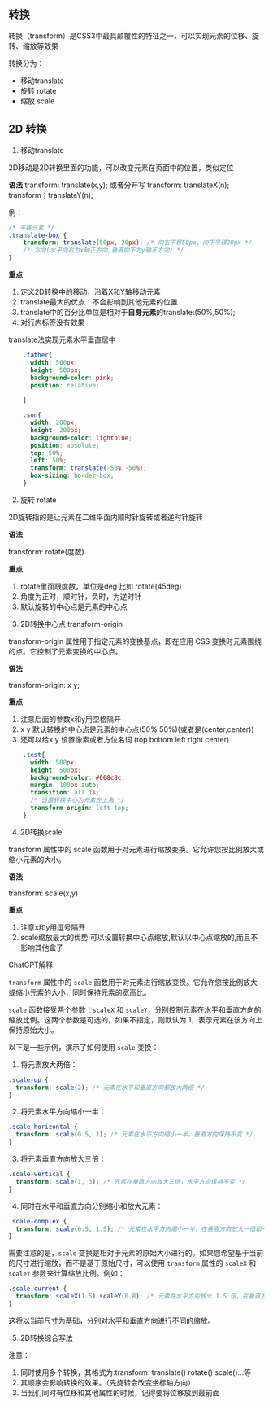 ## 转换

转换（transform）是CSS3中最具颠覆性的特征之一，可以实现元素的位移、旋转、缩放等效果

转换分为：

- 移动translate
- 旋转 rotate
- 缩放 scale

## 2D 转换

1. 移动translate

2D移动是2D转换里面的功能，可以改变元素在页面中的位置，类似定位

**语法**
transform: translate(x,y); 或者分开写
transform: translateX(n);
transform；translateY(n);

例：

```css
/* 平移元素 */
.translate-box {
    transform: translate(50px, 20px); /* 向右平移50px，向下平移20px */    
    /* 方向(水平向右为x轴正方向,垂直向下为y轴正方向) */
}
```

**重点**

1) 定义2D转换中的移动，沿着X和Y轴移动元素
2) translate最大的优点：不会影响到其他元素的位置
3) translate中的百分比单位是相对于**自身元素**的translate:(50%,50%);
4) 对行内标签没有效果

translate法实现元素水平垂直居中

```css
    .father{
      width: 500px;
      height: 500px;
      background-color: pink;
      position: relative;
      
    }

    .son{
      width: 200px;
      height: 200px;
      background-color: lightblue;
      position: absolute;
      top: 50%;
      left: 50%;
      transform: translate(-50%,-50%);
      box-sizing: border-box;
    }
```

2. 旋转 rotate

2D旋转指的是让元素在二维平面内顺时针旋转或者逆时针旋转

**语法**

transform: rotate(度数)

**重点**

1) rotate里面跟度数，单位是deg 比如 rotate(45deg)
2) 角度为正时，顺时针，负时，为逆时针
3) 默认旋转的中心点是元素的中心点

3. 2D转换中心点  transform-origin
  
transform-origin 属性用于指定元素的变换基点，即在应用 CSS 变换时元素围绕的点。它控制了元素变换的中心点。

**语法**

transform-origin: x y;

**重点**

1) 注意后面的参数x和y用空格隔开
2) x y 默认转换的中心点是元素的中心点(50% 50%)(或者是(center,center))
3) 还可以给x y 设置像素或者方位名词 (top bottom left right center)

```css
    .test{
      width: 500px;
      height: 500px;
      background-color: #008c8c;
      margin: 100px auto;
      transition: all 1s;
      /* 设置转换中心为元素左上角 */
      transform-origin: left top;
    }

```

4. 2D转换scale

transform 属性中的 scale 函数用于对元素进行缩放变换。它允许您按比例放大或缩小元素的大小。

**语法**

transform: scale(x,y)

**重点**

1) 注意x和y用逗号隔开
2) scale缩放最大的优势:可以设置转换中心点缩放,默认以中心点缩放的,而且不影响其他盒子

ChatGPT解释:

`transform` 属性中的 `scale` 函数用于对元素进行缩放变换。它允许您按比例放大或缩小元素的大小，同时保持元素的宽高比。

`scale` 函数接受两个参数：`scaleX` 和 `scaleY`，分别控制元素在水平和垂直方向的缩放比例。这两个参数是可选的，如果不指定，则默认为 1，表示元素在该方向上保持原始大小。

以下是一些示例，演示了如何使用 `scale` 变换：

1. 将元素放大两倍：

```css
.scale-up {
  transform: scale(2); /* 元素在水平和垂直方向都放大两倍 */
}
```

2. 将元素水平方向缩小一半：

```css
.scale-horizontal {
  transform: scale(0.5, 1); /* 元素在水平方向缩小一半，垂直方向保持不变 */
}
```

3. 将元素垂直方向放大三倍：

```css
.scale-vertical {
  transform: scale(1, 3); /* 元素在垂直方向放大三倍，水平方向保持不变 */
}
```

4. 同时在水平和垂直方向分别缩小和放大元素：

```css
.scale-complex {
  transform: scale(0.5, 1.5); /* 元素在水平方向缩小一半，在垂直方向放大一倍和一半 */
}
```

需要注意的是，`scale` 变换是相对于元素的原始大小进行的。如果您希望基于当前的尺寸进行缩放，而不是基于原始尺寸，可以使用 `transform` 属性的 `scaleX` 和 `scaleY` 参数来计算缩放比例。例如：

```css
.scale-current {
  transform: scaleX(1.5) scaleY(0.8); /* 元素在水平方向放大 1.5 倍，在垂直方向缩小 0.8 倍 */
}
```

这将以当前尺寸为基础，分别对水平和垂直方向进行不同的缩放。

5. 2D转换综合写法

注意：

1) 同时使用多个转换，其格式为:transform: translate() rotate() scale()...等
2) 其顺序会影响转换的效果。（先旋转会改变坐标轴方向）
3) 当我们同时有位移和其他属性的时候，记得要将位移放到最前面

